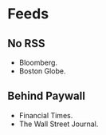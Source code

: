 # Feeds

## No RSS

*   Bloomberg.
*   Boston Globe.

## Behind Paywall

*   Financial Times.
*   The Wall Street Journal.
